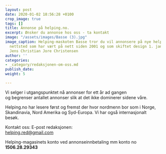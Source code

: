 ```yaml
---
layout: post
date: 2020-01-02 18:56:28 +0100
crop_image: true
tags: []
title: Annonse på helping.no.
excerpt: Ønsker du annonse hos oss - ta kontakt
image: "/assets/images/Basse (3).jpg"
image_caption: Helping-maskoten Basse tror du vil annonsere på nye helping.no. Et
  nettsted som har vært på nett siden 2001 og som skiftet design 1. januar 2020. Foto
  Jens Christian Jore Christensen
author: ''
categories:
- _category/redaksjonen-om-oss.md
publish_date: 
weight: 5

---
```


Vi selger i utgangspunktet nå annonser for ett år ad gangen  
og begrenser antallet annonser slik at det ikke dominerer sidene våre.

Helping.no har lesere først og fremst der hvor nordmenn bor som i Norge, Skandinavia, Nord Amerika og Syd-Europa. Vi har også internasjonalt besøk.

Kontakt oss: E-post redaksjonen:  
[helping.red@gmail.com](mailto:helping.red@gmail.com)

Helping-magasinets konto ved annonseinnbetaling mm konto no **1506.28.29343**